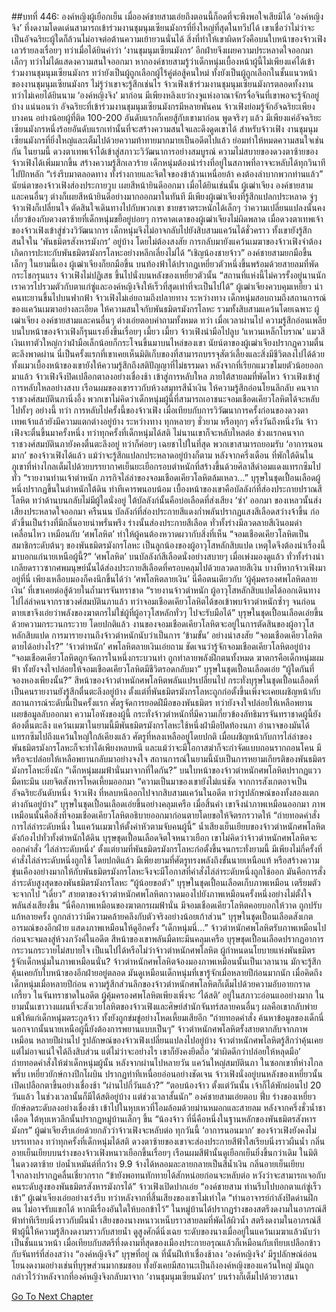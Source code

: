 ##บทที่ 446: องค์หญิงผู้เยือกเย็น
เมื่อองค์ชายสามเอ่ยถึงตอนนี้ก็อดที่จะพึงพอใจเสียมิได้ ‘องค์หญิงจิง’ ที่งดงามโดดเด่นสามารถเข้าร่วมงานชุมนุมเซียนมังกรที่ยิ่งใหญ่ที่สุดในทวีปได้ เขาเชื่อว่าไม่ว่าจะเป็นอัจฉริยะผู้ใดก็ล้วนไม่อาจต่อต้านความเย้ายวนนั่นได้
สิ่งที่ทำให้เขาผิดหวังคือบนใบหน้าของจ้าวเฟิงเลวร้ายลงเรื่อยๆ ทว่าเมื่อได้ยินคำว่า ‘งานชุมนุมเซียนมังกร’ อีกฝ่ายจึงเผยความประหลาดใจออกมาเล็กๆ ทว่าไม่ได้แสดงความสนใจออกมา
หากองค์ชายสามรู้ว่าเด็กหนุ่มเบื้องหน้าผู้นี้ไม่เพียงแค่ได้เข้าร่วมงานชุมนุมเซียนมังกร ทว่ายังเป็นผู้ถูกเลือกผู้ไร้คู่ต่อสู้คนใหม่ ทั้งยังเป็นผู้ถูกเลือกในชั้นแนวหน้าของงานชุมนุมเซียนมังกร ไม่รู้ว่าเขาจะรู้สึกเช่นไร
จ้าวเฟิงเข้าร่วมงานชุมนุมเซียนมังกรตลอดทั้งงาน ทว่าไม่เคยได้ยินนาม ‘องค์หญิงจิง’ มาก่อน มีเพียงหลิงเยว่กงจูแห่งอาณาจักรจื่อจินที่เขาพอจะรู้จักอยู่บ้าง
แน่นอนว่า
อัจฉริยะที่เข้าร่วมงานชุมนุมเซียนมังกรมีหลายพันคน จ้าวเฟิงย่อมรู้จักอัจฉริยะเพียงบางคน อย่างน้อยผู้ที่ติด 100-200 อันดับแรกก็เคยสู้กับเขามาก่อน
พูดจริงๆ แล้ว
มีเพียงแค่อัจฉริยะเซียนมังกรหนึ่งร้อยอันดับแรกเท่านั้นที่จะสร้างความสนใจและดึงดูดเขาได้
สำหรับจ้าวเฟิง งานชุมนุมเซียนมังกรที่ยิ่งใหญ่และเต็มไปด้วยความท้าทายมากมายเป็นอดีตไปแล้ว ย่อมทำให้หมดความสนใจเช่นกัน
ในยามนี้
ดวงตาเทพเจ้าได้เข้าสู่สภาวะวิวัฒนาการอย่างสมบูรณ์ ความไม่สบายของดวงตาซ้ายของจ้าวเฟิงได้เพิ่มมากขึ้น สร้างความรู้สึกเลวร้าย
เด็กหนุ่มต้องนำร่างที่อยู่ในสภาพที่อาจจะหลับได้ทุกวินาทีไปปักหลัก
“เร่งรีบมาตลอดทาง ทั้งร่างกายและจิตใจของข้าล้วนเหนื่อยล้า คงต้องลำบากพวกท่านแล้ว”
นัยน์ตาของจ้าวเฟิงส่องประกายวูบ เผยสีหน้ายินดีออกมา
เมื่อได้ยินเช่นนั้น ผู้เฒ่าเจียง องค์ชายสาม และคนอื่นๆ ต่างก็เผยสีหน้ายินดีอย่างมากออกมาในทันที
มีเพียงผู้เฒ่าเจียงที่รู้สึกแปลกประหลาด จู่ๆ จ้าวเฟิงก็เปลี่ยนใจ ตัดสินใจเดินทางไปกับพวกเขา
ชายชราตระหนักได้เล็กๆ ว่าความเปลี่ยนแปลงนั้นคงเกี่ยวข้องกับดวงตาซ้ายที่เด็กหนุ่มขยี้อยู่บ่อยๆ
การคาดเดาของผู้เฒ่าเจียงไม่ผิดพลาด
เมื่อดวงตาเทพเจ้าของจ้าวเฟิงเข้าสู่ช่วงวิวัฒนาการ เด็กหนุ่มจึงไม่อาจกลับไปยังสิบสามแคว้นได้ชั่วคราว ทั้งเขายังรู้สึกสนใจใน ‘พันธมิตรสังหารมังกร’ อยู่บ้าง
โดยไม่ต้องสงสัย
การกลับมายังแคว้นเมฆาของจ้าวเฟิงจำต้องเกิดการปะทะกับพันธมิตรมังกรโลหะอย่างหลีกเลี่ยงไม่ได้
“เชิญน้องชายจ้าว”
องค์ชายสามยกมือขึ้นเล็กๆ
ในยามนี้เอง ผู้เฒ่าเจียงก็ยกมือขึ้น บนท้องฟ้าได้ปรากฏเหยี่ยวตัวหนึ่งขึ้นพร้อมด้วยสายลมที่พัดกระโชกรุนแรง
จ้าวเฟิงไม่ปฏิเสธ ขึ้นไปนั่งบนหลังของเหยี่ยวตัวนั้น
“สถานที่แห่งนี้ไม่ควรรั้งอยู่นานนัก เราควรไปรวมตัวกับตาแก่ซู่และองค์หญิงจิงให้เร็วที่สุดเท่าที่จะเป็นไปได้”
ผู้เฒ่าเจียงควบคุมเหยี่ยว นำคนทะยานขึ้นไปบนฟากฟ้า
จ้าวเฟิงไม่เอ่ยถามถึงปลายทาง
ระหว่างทาง
เด็กหนุ่มสอบถามถึงสถานการณ์ของแคว้นเมฆาอย่างละเอียด ให้ความสนใจกับพันธมิตรมังกรโลหะ รวมทั้งสิบสามแคว้นโดยเฉพาะ
ผู้เฒ่าเจียง องค์ชายสามและคนอื่นๆ ต่างเอ่ยตอบคำถามทั้งหมด
ทว่า
เมื่อเวลาผ่านไป ความรู้สึกอ่อนเพลียบนใบหน้าของจ้าวเฟิงก็รุนแรงยิ่งขึ้นเรื่อยๆ
เมี้ยว เมี้ยว
จ้าวเฟิงนำมือไปลูบ ‘แหวนเหล็กโบราณ’ แมวสีเงินเทาตัวใหญ่กว่าฝ่ามือเล็กน้อยก็กระโจนขึ้นมาบนไหล่ของเขา
นัยน์ตาของผู้เฒ่าเจียงปรากฏความตื่นตะลึงพาดผ่าน นี่เป็นครั้งแรกที่เขาเคยเห็นมิติเก็บของที่สามารถบรรจุสัตว์เลี้ยงและสิ่งมีชีวิตลงไปได้ด้วย
ทั้งแมวเบื้องหน้าของเขายังให้ความรู้สึกถึงสติปัญญาที่ไม่ธรรมดา
หลังจากที่เรียกแมวขโมยตัวน้อยออกมาแล้ว จ้าวเฟิงจึงปิดเปลือกตาลงอย่างเชื่องช้า เข้าสู่การหลับใหล
ภายใต้สายลมที่พัดไหว จ้าวเฟิงเข้าสู่การหลับใหลอย่างสงบ เรือนผมของเขาราวกับห้วงสมุทรสีน้ำเงิน ให้ความรู้สึกอ่อนโยนลึกลับ
คนจากราชวงศ์สมบัตินภานิ่งอึ้ง
พวกเขาไม่คิดว่าเด็กหนุ่มผู้นี้ที่สามารถเอาชนะจอมเชือดเคียวโลหิตได้จะหลับไปทั้งๆ อย่างนี้
ทว่า
การหลับไปครั้งนี้ของจ้าวเฟิง เมื่อเทียบกับการวิวัฒนาการครั้งก่อนของดวงตาเทพเจ้าแล้วยังมีความแตกต่างอยู่บ้าง
ระหว่างทาง
ทุกหลายๆ ชั่วยาม หรือทุกๆ ครึ่งวันถึงหนึ่งวัน จ้าวเฟิงจะตื่นขึ้นมาครั้งหนึ่ง
ทว่าทุกครั้งที่เด็กหนุ่มได้สติ ไม่นานเขาก็จะหลับใหลต่อ
ช่วงแรกคนจากราชวงศ์สมบัตินภายังคงตื่นตะลึงอยู่ ทว่าก็ค่อยๆ เฉยชาไปในที่สุด
พวกเขาสามารถยอมรับ ‘อาการนอนมาก’ ของจ้าวเฟิงได้แล้ว แม้ว่าจะรู้สึกแปลกประหลาดอยู่บ้างก็ตาม
หลังจากครึ่งเดือน
ที่พักใต้ดินในภูเขาที่ห่างไกลเต็มไปด้วยบรรยากาศเย็นยะเยือกรอบตำหนักที่สร้างขึ้นด้วยศิลาสีดำอมแดงแทรกซึมไปทั่ว
“รายงานท่านเจ้าตำหนัก ภารกิจไล่ล่าของจอมเชือดเคียวโลหิตล้มเหลว...”
บุรุษในชุดเปื้อนเลือดผู้หนึ่งปรากฏขึ้นในตำหนักใต้ดิน ท่าทีเคารพนอบน้อม
เบื้องหน้าของเขาคือบัลลังก์ที่ส่องประกายปราณสีโลหิต ทว่าด้านบนกลับไม่มีผู้ใดนั่งอยู่
ใต้บัลลังก์นั้นคือบ่อเลือดที่ส่งเสียง ‘ซ่า’ ออกมา ของเหลวนั้นส่งเสียงประหลาดใจออกมา
ครืนนน
บัลลังก์ที่ส่องประกายสีแดงก่ำพลันปรากฏแสงสีเลือดสว่างจ้าขึ้น ก่อตัวขึ้นเป็นร่างที่มีกลิ่นอายน่าพรั่นพรึง
ร่างนั้นส่องประกายสีเลือด ทั่วทั้งร่างมีลวดลายสีเงินอมดำเคลื่อนไหว เหมือนกับ ‘ศพโลหิต’ ทำให้ผู้คนต้องหวาดผวากับสิ่งที่เห็น
“จอมเชือดเคียวโลหิตเป็นสมาชิกระดับต้นๆ ของพันธมิตรมังกรโลหะ เป็นลูกน้องของผู้อาวุโสหลักสิบแปด เหตุใดจึงต้องนำเรื่องนี้มาบอกแก่นายเหนือผู้นี้?”
‘ศพโลหิต’ บนบัลลังก์สีเลือดนั่งอย่างสบายๆ
เมื่อเพ่งมองดูแล้ว ทั่วทั้งร่างน่าเกลียดราวซากศพมนุษย์นั้นได้ส่องประกายสีเลือดที่ครอบคลุมไปด้วยลวดลายสีเงิน
บางทีหากจ้าวเฟิงมาอยู่ที่นี่ เพียงเหลือบมองก็คงนึกขึ้นได้ว่า ‘ศพโลหิตลายเงิน’ นี่คือตนเดียวกับ ‘ผู้คุ้มครองศพโลหิตลายเงิน’ ที่เขาเคยต่อสู้ด้วยในถ้ำมารจันทราชาด
“รายงานจ้าวตำหนัก ผู้อาวุโสหลักสิบแปดได้ออกเดินทางไปไล่ล่าคนจากราชวงศ์สมบัตินภาแล้ว ทว่าจอมเชือดเคียวโลหิตได้ขอเข้าพบจ้าวตำหนักซ้ำๆ จนก่อนตายเขาจึงเอ่ยว่าพลังของฆาตกรไม่ใช่ผู้ที่ผู้อาวุโสหลักทั่วๆ ไปจะรับมือได้”
บุรุษในชุดเปื้อนเลือดเอ่ยขึ้นด้วยความกระวนกระวาย
โดยปกติแล้ว งานของจอมเชือดเคียวโลหิตจะอยู่ในการตัดสินของผู้อาวุโสหลักสิบแปด การมารายงานถึงจ้าวตำหนักนับว่าเป็นการ ‘ข้ามขั้น’ อย่างน่าสงสัย
“จอมเชือดเคียวโลหิตตายได้อย่างไร?”
‘จ้าวตำหนัก’ ศพโลหิตลายเงินเอ่ยถาม ชัดเจนว่ารู้จักจอมเชือดเคียวโลหิตอยู่บ้าง
“จอมเชือดเคียวโลหิตถูกจัดการในหนึ่งกระบวนท่า ถูกทำลายพลังฝึกตนทั้งหมด ฆาตกรคือเด็กหนุ่มผมฟ้า ทั้งยังจงใจปล่อยให้จอมเชือดเคียวโลหิตมีชีวิตรอดกลับมา”
บุรุษในชุดเปื้อนเลือดเอ่ย
“ผู้ใดกันที่จองหองเพียงนั้น?”
สีหน้าของจ้าวตำหนักศพโลหิตพลันแปรเปลี่ยนไป
กระทั่งบุรุษในชุดเปื้อนเลือดที่เป็นคนรายงานยังรู้สึกตื่นตะลึงอยู่บ้าง
ตั้งแต่ที่พันธมิตรมังกรโลหะถูกก่อตั้งขึ้นเพิ่งจะเคยเผชิญหน้ากับสถานการณ์ระดับนี้เป็นครั้งแรก ศัตรูจัดการยอดฝีมือของพันธมิตร ทว่ายังจงใจปล่อยให้เหลือพยาน เผยข้อมูลลับออกมา
ความโอหังของผู้นี้ กระทั่งจ้าวตำหนักที่มีความเกี่ยวข้องลัทธิมารจันทราชาดผู้นี้ยังต้องตื่นตะลึง
แคว้นเมฆาในยามนี้มีพันธมิตรมังกรโลหะใช้หนึ่งฝ่ามือปิดท้องนภา อำนาจของมันได้แทรกซึมไปถึงแคว้นใหญ่ใกล้เคียงแล้ว
ศัตรูที่หลงเหลืออยู่โดยปกติ เมื่อเผชิญหน้ากับการไล่ล่าของพันธมิตรมังกรโลหะก็จะทำได้เพียงหลบหนี และแม้ว่าจะมีโอกาสฆ่าก็จะกำจัดแบบถอนรากถอนโคน มีหรือจะปล่อยให้เหลือพยานกลับมาอย่างจงใจ
สถานการณ์ในยามนี้นับเป็นการหยามเกียรติของพันธมิตรมังกรโลหะยิ่งนัก
“เด็กหนุ่มผมฟ้านั่นมาจากที่ใดกัน?”
บนใบหน้าของจ้าวตำหนักศพโลหิตปรากฏแววมืดทะมึน เผยจิตสังหารโหดเหี้ยมออกมา
“ความเป็นมาของเขายังไม่แน่ชัด จากการสังเกตอาจเป็นอัจฉริยะอันดับหนึ่ง จ้าวเฟิง ที่หลบหนีออกไปจากสิบสามแคว้นในอดีต ทว่ารูปลักษณ์ของทั้งสองแตกต่างกันอยู่บ้าง”
บุรุษในชุดเปื้อนเลือดเอ่ยขึ้นอย่างคลุมเครือ
เมื่อสิ้นคำ
เขาจึงนำภาพเหมือนออกมา
ภาพเหมือนนั้นคือสิ่งที่จอมเชือดเคียวโลหิตอธิบายออกมาก่อนตายโดยขอให้จิตรกรวาดให้
“ถ่ายทอดคำสั่งการไล่ล่าระดับหนึ่ง ในแคว้นเมฆาให้ตั้งค่าหัวตามจับคนผู้นี้”
น้ำเสียงเย็นเยียบของจ้าวตำหนักศพโลหิตดังก้องไปทั่วทั้งตำหนักใต้ดิน
บุรุษชุดเปื้อนเลือดจิตใจหนาวเยือก
เขาไม่คิดว่าจ้าวตำหนักศพโลหิตจะออกคำสั่ง ‘ไล่ล่าระดับหนึ่ง’
ตั้งแต่ยามที่พันธมิตรมังกรโลหะก่อตั้งขึ้นจนกระทั่งยามนี้ มีเพียงไม่กี่ครั้งที่คำสั่งไล่ล่าระดับหนึ่งถูกใช้
โดยปกติแล้ว มีเพียงยามที่ศัตรูทรงพลังถึงขั้นนายเหนือแท้ หรือสร้างความขุ่นเคืองอย่างมากให้กับพันธมิตรมังกรโลหะจึงจะมีโอกาสที่คำสั่งไล่ล่าระดับหนึ่งถูกใช้ออก
มันคือการสั่งล่าระดับสูงสุดของพันธมิตรมังกรโลหะ
“ผู้น้อยขอตัว”
บุรุษในชุดเปื้อนเลือดเก็บภาพเหมือน เตรียมตัวจะจากไป
“เดี๋ยว”
สายตาของจ้าวตำหนักศพโลหิตกวาดมองไปยังภาพเหมือนครั้งหนึ่งอย่างไม่ตั้งใจ พลันส่งเสียงขึ้น
“นี่คือภาพเหมือนของฆาตกรผมฟ้านั่น มีจอมเชือดเคียวโลหิตคอยบอกให้วาด ถูกปรับแก้หลายครั้ง ถูกกล่าวว่ามีความคล้ายคลึงกับตัวจริงอย่างน้อยเก้าส่วน”
บุรุษในชุดเปื้อนเลือดสังเกตอารมณ์ของอีกฝ่าย แสดงภาพเหมือนให้ดูอีกครั้ง
“เด็กหนุ่มนี่...”
จ้าวตำหนักศพโลหิตรับภาพเหมือนไปก่อนจะจมลงสู่ห้วงภวังค์ในอดีต สีหน้าของเขาพลันมืดทะมึนคลุมเครือ
บุรุษชุดเปื้อนเลือดปรากฏอาการกระวนกระวายไม่สบายใจ
เป็แนไปได้หรือไม่ว่าจ้าวตำหนักศพโลหิต ผู้กำหนดนโยบายแห่งพันธมิตรรู้จักเด็กหนุ่มในภาพเหมือนนั่น?
จ้าวตำหนักศพโลหิตจ้องมองภาพเหมือนนั้นเป็นเวลานาน มักจะรู้สึกคุ้นเคยกับใบหน้าของอีกฝ่ายอยู่ตลอด มันดูเหมือนเด็กหนุ่มที่เขารู้จักเมื่อหลายปีก่อนมากนัก
เมื่อคิดถึงเด็กหนุ่มเมื่อหลายปีก่อน ความรู้สึกส่วนลึกของจ้าวตำหนักศพโลหิตก็เต็มไปด้วยความอับอายกราดเกรี้ยว
ในจันทราชาดในอดีต ผู้คุ้มครองศพโลหิตเพียงเพิ่งจะ ‘ได้สติ’ อยู่ในสภาวะอ่อนแออย่างมาก
ในยามนั้นเขาวางแผนที่จะสังเวยโลหิตของจ้าวเฟิงและศิษย์สำนักจันทร์สลายคนอื่นๆ ผลคือเขากลับพ่ายแพ้ให้แก่เด็กหนุ่มตระกูลจ้าว ทั้งยังถูกข่มขู่อย่างโหดเหี้ยมเสียอีก
“ถ่ายทอดคำสั่ง ค้นหาข้อมูลของเด็กนี่ นอกจากนั้นนายเหนือผู้นี้ยังต้องการพยานแบบเป็นๆ”
จ้าวตำหนักศพโลหิตรั้งสายตากลับจากภาพเหมือน
หลายปีผ่านไป รูปลักษณ์ของจ้าวเฟิงเปลี่ยนแปลงไปอยู่บ้าง จ้าวตำหนักศพโลหิตรู้สึกว่าคุ้นเคย แต่ไม่อาจแน่ใจได้ถึงสิบส่วน
แต่ไม่ว่าจะอย่างไร เขาก็ยังคงยึดถือ ‘ฆ่าผิดดีกว่าปล่อยให้หลุดมือ’ ถ่ายทอดคำสั่งให้ฆ่าเด็กหนุ่มผู้นั้น
หลังจากผ่านไปหลายวัน
แคว้นใหญ่สมบัตินภา ในซอกเขาที่ห่างไกล
พรึ่บ
เหยี่ยวยักษ์กางปีกโผบิน ปรากฏท่าทีเหนื่อยอ่อนอย่างชัดเจน
จ้าวเฟิงนั่งอยู่บนหลังของเหยี่ยวนั้น เปิดเปลือกตาขึ้นอย่างเชื่องช้า “ผ่านไปกี่วันแล้ว?”
“ตอบน้องจ้าว ตั้งแต่วันนั้น เจ้าก็ได้พักผ่อนไป 20 วันแล้ว ในช่วงเวลานั้นก็มีได้สติอยู่บ้าง แต่ช่วงเวลาสั้นนัก”
องค์ชายสามเอ่ยตอบ
ฟึ่บ
ร่างของเหยี่ยวยักษ์ลดระดับลงอย่างเชื่องช้า เข้าไปในหุบเหวที่โอมล้อมด้วยม่านหมอกและสายลม
หลังจากครึ่งชั่วน้ำชาเดือด
ใต้หุบเหวลึกนั้นปรากฏหมู่บ้านเล็กๆ ขึ้น
“น้องจ้าว ที่นี่คือหนึ่งในฐานหลักของพันธมิตรสังหารมังกร”
ผู้ฒ่าเจียงรีบเอ่ยด้วยกลัวว่าจ้าวเฟิงจะหลับต่อ
ทุกวันนี้ ‘อาการนอนมาก’ ของจ้าวเฟิงยังคงไม่บรรเทาลง
ทว่าทุกครั้งที่เด็กหนุ่มได้สติ ดวงตาซ้ายของเขาจะส่องประกายสีฟ้าใสเรียบนิ่งราวผืนน้ำ
กลิ่นอายเย็นเยียบบนร่างของจ้าวเฟิงหนาวเยือกขึ้นเรื่อยๆ เรือนผมสีฟ้านั้นดูเยือกเย็นยิ่งขึ้นกว่าเดิม
ในมิติในดวงตาซ้าย
บ่อน้ำเหมันต์ที่กว้าง 9.9 จ้างได้หลอมละลายกลายเป็นสีน้ำเงิน กลิ่นอายเย็นเยียบ ใจกลางปรากฏคลื่นเชี่ยวกราก
“ข้ายังพอทนทักทายได้สักหน่อยก่อนจะหลับต่อ หวังว่าจะสามารถเจอกับคนระดับสูงของพันธมิตรสังหารมังกรได้”
จ้าวเฟิงเปิดปากเอ่ย
“องค์ชายสาม ท่านรีบไปบอกตาแก่ซู่เร็วเข้า”
ผู้เฒ่าเจียงเอ่ยอย่างเร่งรีบ
ทว่าหลังจากที่สิ้นเสียงของเขาไม่เท่าใด
“ท่านอาจารย์กำลังปิดด่านฝึกตน ไม่อาจรับแขกได้ หากมีเรื่องอันใดให้บอกข้าไว้”
ในหมู่บ้านได้ปรากฏร่างของสตรีงดงามในอาภรณ์สีฟ้าท่าทีเรียบนิ่งราวกับผืนน้ำ เสียงของนางหนาวเหน็บราวสายลมที่พัดไล้ผิวน้ำ
สตรีงดงามในอาภรณ์สีฟ้าผู้นี้ให้ความรู้สึกงดงามราวกับสายน้ำ ดูสูงศักดิ์นิ่งเฉย ระดับของนางเมื่ออยู่ในแคว้นเมฆาแล้วนับว่าเป็นชั้นแนวหน้า
เมื่อเทียบกับสตรีที่งดงามที่สุดของเมืองประกายอรุณแล้วก็เหมือนกับเทียบเปลือกข้าวกับจันทร์ที่ส่องสว่าง
“องค์หญิงจิง”
บุรุษที่อยู่ ณ ที่นั้นฝีเท้าเชื่องช้าลง
‘องค์หญิงจิง’ มีรูปลักษณ์อ่อนโยนงดงามอย่างเช่นที่บุรุษส่วนมากชมชอบ ทั้งยังเคยมีสถานะเป็นถึงองค์หญิงของแคว้นใหญ่
มันถูกกล่าวไว้ว่าหลังจากที่องค์หญิงจิงกลับมาจาก ‘งานชุมนุมเซียนมังกร’ บนร่างก็เต็มไปด้วยวาสนา


[Go To Next Chapter]( ./6.md)